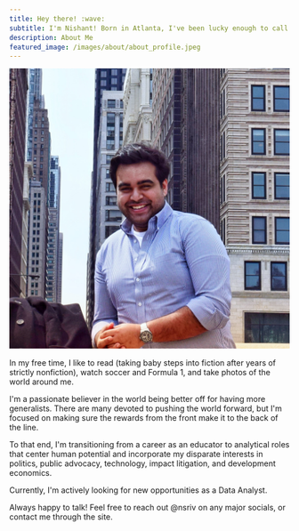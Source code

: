 ```yaml
---
title: Hey there! :wave:
subtitle: I'm Nishant! Born in Atlanta, I've been lucky enough to call Chicago, Boston, Sarasota, Gainesville, and Rochester home.
description: About Me
featured_image: /images/about/about_profile.jpeg
---
```


![](/images/about/about_profile.jpeg)

In my free time, I like to read (taking baby steps into fiction after years of strictly nonfiction), watch soccer and Formula 1, and take photos of the world around me.

I'm a passionate believer in the world being better off for having more generalists. There are many devoted to pushing the world forward, but I'm focused on making sure the rewards from the front make it to the back of the line.

To that end, I'm transitioning from a career as an educator to analytical roles that center human potential and incorporate my disparate interests in politics, public advocacy, technology, impact litigation, and development economics.

Currently, I'm actively looking for new opportunities as a Data Analyst.

Always happy to talk! Feel free to reach out @nsriv on any major socials, or contact me through the site.